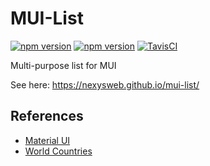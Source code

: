 # MUI-List

[![npm version](https://badge.fury.io/js/%40nexys%2Fmui-list.svg)](https://www.npmjs.com/package/@nexys/mui-list)
[![npm version](https://img.shields.io/npm/v/@nexys/mui-list.svg)](https://www.npmjs.com/package/@nexys/mui-list)
[![TavisCI](https://travis-ci.com/Nexysweb/mui-list-ts.svg?branch=master)](https://travis-ci.com/Nexysweb/mui-list-ts)

Multi-purpose list for MUI

See here: https://nexysweb.github.io/mui-list/

## References

* [Material UI](https://github.com/mui-org/material-ui)
* [World Countries](https://mledoze.github.io/countries/)
